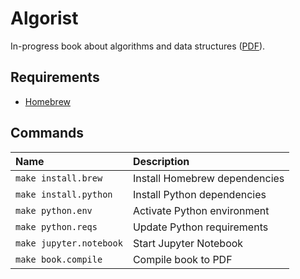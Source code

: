 # Algorist

In-progress book about algorithms and data structures ([PDF](book/output/book.pdf)).

## Requirements

- [Homebrew](https://brew.sh)

## Commands

| Name                    | Description                   |
| :---------------------- | :---------------------------- |
| `make install.brew`     | Install Homebrew dependencies |
| `make install.python`   | Install Python dependencies   |
| `make python.env`       | Activate Python environment   |
| `make python.reqs`      | Update Python requirements    |
| `make jupyter.notebook` | Start Jupyter Notebook        |
| `make book.compile`     | Compile book to PDF           |
